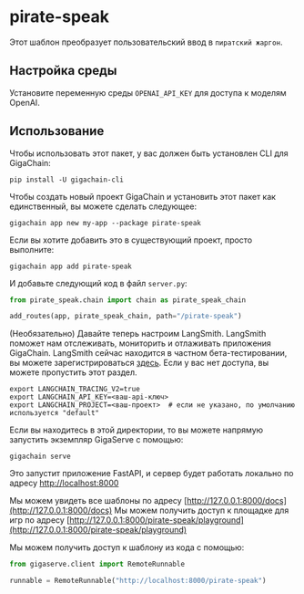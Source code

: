# pirate-speak

Этот шаблон преобразует пользовательский ввод в `пиратский жаргон`.

## Настройка среды

Установите переменную среды `OPENAI_API_KEY` для доступа к моделям OpenAI.

## Использование

Чтобы использовать этот пакет, у вас должен быть установлен CLI для GigaChain:

```shell
pip install -U gigachain-cli
```

Чтобы создать новый проект GigaChain и установить этот пакет как единственный, вы можете сделать следующее:

```shell
gigachain app new my-app --package pirate-speak
```

Если вы хотите добавить это в существующий проект, просто выполните:

```shell
gigachain app add pirate-speak
```

И добавьте следующий код в файл `server.py`:
```python
from pirate_speak.chain import chain as pirate_speak_chain

add_routes(app, pirate_speak_chain, path="/pirate-speak")
```

(Необязательно) Давайте теперь настроим LangSmith.
LangSmith поможет нам отслеживать, мониторить и отлаживать приложения GigaChain.
LangSmith сейчас находится в частном бета-тестировании, вы можете зарегистрироваться [здесь](https://smith.langchain.com/).
Если у вас нет доступа, вы можете пропустить этот раздел.

```shell
export LANGCHAIN_TRACING_V2=true
export LANGCHAIN_API_KEY=<ваш-api-ключ>
export LANGCHAIN_PROJECT=<ваш-проект>  # если не указано, по умолчанию используется "default"
```

Если вы находитесь в этой директории, то вы можете напрямую запустить экземпляр GigaServe с помощью:

```shell
gigachain serve
```

Это запустит приложение FastAPI, и сервер будет работать локально по адресу 
[http://localhost:8000](http://localhost:8000)

Мы можем увидеть все шаблоны по адресу [http://127.0.0.1:8000/docs](http://127.0.0.1:8000/docs)
Мы можем получить доступ к площадке для игр по адресу [http://127.0.0.1:8000/pirate-speak/playground](http://127.0.0.1:8000/pirate-speak/playground)  

Мы можем получить доступ к шаблону из кода с помощью:

```python
from gigaserve.client import RemoteRunnable

runnable = RemoteRunnable("http://localhost:8000/pirate-speak")
```
